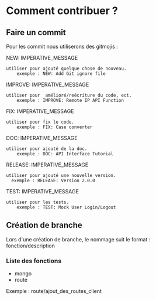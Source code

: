# Comment contribuer ?

## Faire un commit

Pour les commit nous utiliserons des gitmojis :

NEW: IMPERATIVE_MESSAGE

    utiliser pour ajouté quelque chose de nouveau.
        exemple : NEW: Add Git ignore file

IMPROVE: IMPERATIVE_MESSAGE

    utiliser pour  amélioré/reécriture du code, ect.
        exemple : IMPROVE: Remote IP API Function

FIX: IMPERATIVE_MESSAGE

    utiliser pour fix le code.
        exemple : FIX: Case converter

DOC: IMPERATIVE_MESSAGE

    utiliser pour ajouté de la doc.
        exemple : DOC: API Interface Tutorial

RELEASE: IMPERATIVE_MESSAGE

    utiliser pour ajouté une nouvelle version.
      exemple : RELEASE: Version 2.0.0

TEST: IMPERATIVE_MESSAGE

    utiliser pour les tests.
        exemple : TEST: Mock User Login/Logout


## Création de branche

Lors d'une création de branche, le nommage suit le format : fonction/description

### Liste des fonctions
- mongo
- route

Exemple : route/ajout_des_routes_client
